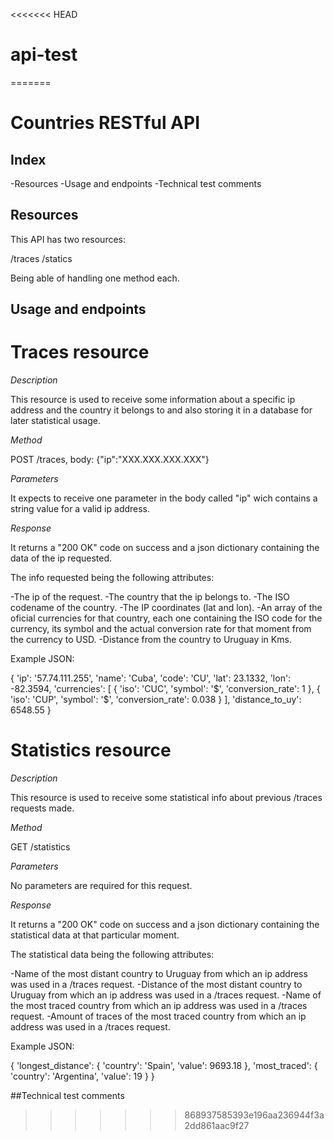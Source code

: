<<<<<<< HEAD
# api-test
=======
# Countries RESTful API

## Index

-Resources
-Usage and endpoints
-Technical test comments

## Resources 

This API has two resources:

/traces
/statics

Being able of handling one method each.

## Usage and endpoints

# Traces resource

*Description*

This resource is used to receive some information about a specific ip address and the country it belongs to and also storing it in a database for later statistical usage.

*Method*

POST /traces, body: {"ip":"XXX.XXX.XXX.XXX"}

*Parameters*

It expects to receive one parameter in the body called "ip" wich contains a string value for a valid ip address.

*Response*

It returns a "200 OK" code on success and a json dictionary containing the data of the ip requested.

The info requested being the following attributes:

-The ip of the request.
-The country that the ip belongs to.
-The ISO codename of the country.
-The IP coordinates (lat and lon).
-An array of the oficial currencies for that country, each one containing the ISO code for the currency, its symbol and the actual conversion rate for that moment from the currency to USD.
-Distance from the country to Uruguay in Kms.

Example JSON:

{
  'ip': '57.74.111.255',
  'name': 'Cuba', 
  'code': 'CU', 
  'lat': 23.1332, 
  'lon': -82.3594, 
  'currencies': 
  [
    {
      'iso': 'CUC', 
      'symbol': '$', 
      'conversion_rate': 1
    }, 
    {
      'iso': 'CUP', 
      'symbol': '$', 
      'conversion_rate': 0.038
    }
  ], 
  'distance_to_uy': 6548.55
}

# Statistics resource

*Description*

This resource is used to receive some statistical info about previous /traces requests made.

*Method*

GET /statistics

*Parameters*

No parameters are required for this request.

*Response*

It returns a "200 OK" code on success and a json dictionary containing the statistical data at that particular moment.

The statistical data being the following attributes:

-Name of the most distant country to Uruguay from which an ip address was used in a /traces request.
-Distance of the most distant country to Uruguay from which an ip address was used in a /traces request.
-Name of the most traced country from which an ip address was used in a /traces request.
-Amount of traces of the most traced country from which an ip address was used in a /traces request.

Example JSON:

{
  'longest_distance': 
  {
    'country': 'Spain', 
    'value': 9693.18
  }, 
  'most_traced': 
  {
    'country': 'Argentina', 
    'value': 19
  }
}

##Technical test comments


>>>>>>> 868937585393e196aa236944f3a2dd861aac9f27
